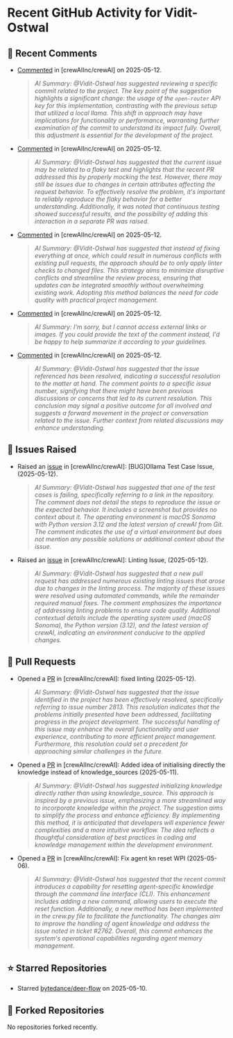 # Recent GitHub Activity for Vidit-Ostwal

## 💬 Recent Comments
- [Commented](https://github.com/crewAIInc/crewAI/pull/2765#issuecomment-2872910242) in [crewAIInc/crewAI] on 2025-05-12.
  > *AI Summary: @Vidit-Ostwal has suggested reviewing a specific commit related to the project. The key point of the suggestion highlights a significant change: the usage of the `open-router` API key for this implementation, contrasting with the previous setup that utilized a local llama. This shift in approach may have implications for functionality or performance, warranting further examination of the commit to understand its impact fully. Overall, this adjustment is essential for the development of the project.*
- [Commented](https://github.com/crewAIInc/crewAI/pull/2765#issuecomment-2872900095) in [crewAIInc/crewAI] on 2025-05-12.
  > *AI Summary: @Vidit-Ostwal has suggested that the current issue may be related to a flaky test and highlights that the recent PR addressed this by properly mocking the test. However, there may still be issues due to changes in certain attributes affecting the request behavior. To effectively resolve the problem, it's important to reliably reproduce the flaky behavior for a better understanding. Additionally, it was noted that continuous testing showed successful results, and the possibility of adding this interaction in a separate PR was raised.*
- [Commented](https://github.com/crewAIInc/crewAI/issues/2813#issuecomment-2872879050) in [crewAIInc/crewAI] on 2025-05-12.
  > *AI Summary: @Vidit-Ostwal has suggested that instead of fixing everything at once, which could result in numerous conflicts with existing pull requests, the approach should be to only apply linter checks to changed files. This strategy aims to minimize disruptive conflicts and streamline the review process, ensuring that updates can be integrated smoothly without overwhelming existing work. Adopting this method balances the need for code quality with practical project management.*
- [Commented](https://github.com/crewAIInc/crewAI/issues/2813#issuecomment-2872554574) in [crewAIInc/crewAI] on 2025-05-12.
  > *AI Summary: I'm sorry, but I cannot access external links or images. If you could provide the text of the comment instead, I'd be happy to help summarize it according to your guidelines.*
- [Commented](https://github.com/crewAIInc/crewAI/pull/2805#issuecomment-2872428380) in [crewAIInc/crewAI] on 2025-05-12.
  > *AI Summary: @Vidit-Ostwal has suggested that the issue referenced has been resolved, indicating a successful resolution to the matter at hand. The comment points to a specific issue number, signifying that there might have been previous discussions or concerns that led to its current resolution. This conclusion may signal a positive outcome for all involved and suggests a forward movement in the project or conversation related to the issue. Further context from related discussions may enhance understanding.*

## 🐛 Issues Raised
- Raised an [issue](https://github.com/crewAIInc/crewAI/issues/2817) in [crewAIInc/crewAI]: [BUG]Ollama Test Case Issue, (2025-05-12).
  > *AI Summary: @Vidit-Ostwal has suggested that one of the test cases is failing, specifically referring to a link in the repository. The comment does not detail the steps to reproduce the issue or the expected behavior. It includes a screenshot but provides no context about it. The operating environment is macOS Sonoma with Python version 3.12 and the latest version of crewAI from Git. The comment indicates the use of a virtual environment but does not mention any possible solutions or additional context about the issue.*
- Raised an [issue](https://github.com/crewAIInc/crewAI/issues/2813) in [crewAIInc/crewAI]: Linting Issue, (2025-05-12).
  > *AI Summary: @Vidit-Ostwal has suggested that a new pull request has addressed numerous existing linting issues that arose due to changes in the linting process. The majority of these issues were resolved using automated commands, while the remainder required manual fixes. The comment emphasizes the importance of addressing linting problems to ensure code quality. Additional contextual details include the operating system used (macOS Sonoma), the Python version (3.12), and the latest version of crewAI, indicating an environment conducive to the applied changes.*

## 🚀 Pull Requests
- Opened a [PR](https://github.com/crewAIInc/crewAI/pull/2814) in [crewAIInc/crewAI]: fixed linting (2025-05-12).
  > *AI Summary: @Vidit-Ostwal has suggested that the issue identified in the project has been effectively resolved, specifically referring to issue number 2813. This resolution indicates that the problems initially presented have been addressed, facilitating progress in the project development. The successful handling of this issue may enhance the overall functionality and user experience, contributing to more efficient project management. Furthermore, this resolution could set a precedent for approaching similar challenges in the future.*
- Opened a [PR](https://github.com/crewAIInc/crewAI/pull/2810) in [crewAIInc/crewAI]: Added idea of initialising directly the knowledge instead of knowledge_sources (2025-05-11).
  > *AI Summary: @Vidit-Ostwal has suggested initializing knowledge directly rather than using knowledge_source. This approach is inspired by a previous issue, emphasizing a more streamlined way to incorporate knowledge within the project. The suggestion aims to simplify the process and enhance efficiency. By implementing this method, it is anticipated that developers will experience fewer complexities and a more intuitive workflow. The idea reflects a thoughtful consideration of best practices in coding and knowledge management within the development environment.*
- Opened a [PR](https://github.com/crewAIInc/crewAI/pull/2765) in [crewAIInc/crewAI]: Fix agent kn reset WPI (2025-05-06).
  > *AI Summary: @Vidit-Ostwal has suggested that the recent commit introduces a capability for resetting agent-specific knowledge through the command line interface (CLI). This enhancement includes adding a new command, allowing users to execute the reset function. Additionally, a new method has been implemented in the crew.py file to facilitate the functionality. The changes aim to improve the handling of agent knowledge and address the issue noted in ticket #2762. Overall, this commit enhances the system's operational capabilities regarding agent memory management.*

## ⭐ Starred Repositories
- Starred [bytedance/deer-flow](https://github.com/bytedance/deer-flow) on 2025-05-10.

## 🍴 Forked Repositories
No repositories forked recently.
